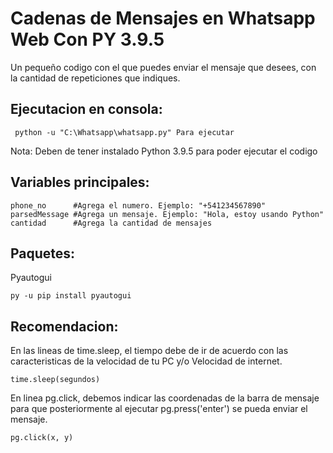 <h1> Cadenas de Mensajes en Whatsapp Web Con PY 3.9.5 </h1>

Un pequeño codigo con el que puedes enviar el mensaje que desees, con la cantidad de repeticiones que indiques.

## Ejecutacion en consola:
 ```
  python -u "C:\Whatsapp\whatsapp.py" Para ejecutar 
 ```  
Nota: Deben de tener instalado Python 3.9.5 para poder ejecutar el codigo


## Variables principales: 

```
phone_no      #Agrega el numero. Ejemplo: "+541234567890"
parsedMessage #Agrega un mensaje. Ejemplo: "Hola, estoy usando Python"
cantidad      #Agrega la cantidad de mensajes
```

## Paquetes: 
  Pyautogui
  ```
  py -u pip install pyautogui
  ```

## Recomendacion:
  En las lineas de time.sleep, el tiempo debe de ir de acuerdo con las caracteristicas de la velocidad de tu PC y/o Velocidad de internet.
  ```
  time.sleep(segundos)
  ```
  
  En linea pg.click, debemos indicar las coordenadas de la barra de mensaje para que posteriormente al ejecutar pg.press('enter') se pueda enviar el mensaje.
  ```
  pg.click(x, y)
  ```
  
  
